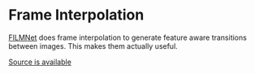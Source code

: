 # Frame Interpolation

[FILMNet](https://film-net.github.io/) does frame interpolation to generate feature aware transitions between images. This makes them actually useful. 

[Source is available](https://github.com/google-research/frame-interpolation)

